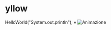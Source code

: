 # yllow
HelloWorld("System.out.println"); :skull:
![Animazione](media1.tenor.com/m/owXjbaop6YQAAAAd/berserk-manga.gif)

